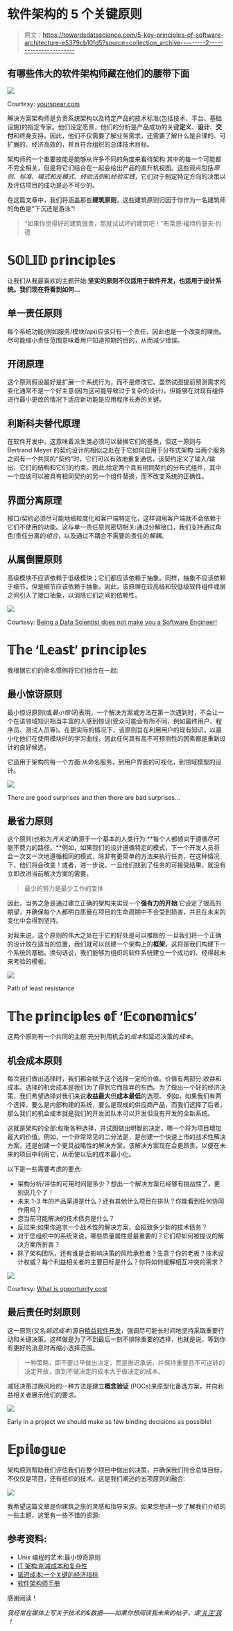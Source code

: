 # 软件架构的 5 个关键原则

> 原文：<https://towardsdatascience.com/5-key-principles-of-software-architecture-e5379cb10fd5?source=collection_archive---------2----------------------->

## 有哪些伟大的软件架构师藏在他们的腰带下面

![](img/0ad9520f6a75972fe45fd8d0ab4607e5.png)

Courtesy: [yourspear.com](https://www.yourspear.com/wp-content/uploads/2019/03/BUSINESS-DEV-1080x675.jpg)

解决方案架构师是负责系统架构以及特定产品的技术标准(包括技术、平台、基础设施)的指定专家。他们设定愿景，他们的分析是产品成功的关键**定义**、**设计**、**交付**和终身支持。因此，他们不仅需要了解业务需求，还需要了解什么是合理的、可扩展的、经济高效的，并且符合组织的总体技术目标。

架构师的一个重要技能是能够从许多不同的角度来看待架构:其中的每一个可能都不完全相关，但是将它们结合在一起会给出产品的直升机视图。这些观点包括*原则*、*标准*、*模式和反模式*、*经验法则*和*经验实践*，它们对于制定特定方向的决策以及评估项目的成功是必不可少的。

在这篇文章中，我们将涵盖那些**建筑原则**，这些建筑原则归因于你作为一名建筑师的角色是“下沉还是游泳”!

> “如果你觉得好的建筑很贵，那就试试坏的建筑吧！”布莱恩·福特约瑟夫·约德

# 𝕊𝕆𝕃𝕀𝔻 𝕡𝕣𝕚𝕟𝕔𝕚𝕡𝕝𝕖𝕤

让我们从我最喜欢的主题开始:**坚实的原则不仅适用于软件开发，也适用于设计系统。我们现在将看到如何…**

## 单一责任原则

每个系统功能(例如服务/模块/api)应该只有一个责任，因此也是一个改变的理由。尽可能缩小责任范围意味着用户知道预期的目的，从而减少错误。

## 开闭原理

这个原则假设最好是扩展一个系统行为，而不是修改它。虽然试图提前预测需求的变化通常不是一个好主意(因为这可能导致过于复杂的设计)，但能够在对现有组件进行最小更改的情况下适应新功能是应用程序长寿的关键。

## 利斯科夫替代原理

在软件开发中，这意味着派生类必须可以替换它们的基类，但这一原则与 Bertrand Meyer 的契约设计的相似之处在于它如何应用于分布式架构:当两个服务之间有一个共同的“契约”时，它们可以有效地重复通信，该契约定义了输入/输出、它们的结构和它们的约束。因此:给定两个具有相同契约的分布式组件，其中一个应该可以被具有相同契约的另一个组件替换，而不改变系统的正确性。

## 界面分离原理

接口/契约必须尽可能地细粒度化和客户端特定化，这样调用客户端就不会依赖于它们不使用的功能。这与单一责任原则密切相关:通过分解接口，我们支持通过角色/责任分离的*组合*，以及通过不耦合不需要的责任的*解耦*。

## 从属倒置原则

高级模块不应该依赖于低级模块；它们都应该依赖于抽象。同样，抽象不应该依赖于细节，但是细节应该依赖于抽象。因此，该原理在较高级和较低级软件组件或层之间引入了接口抽象，以消除它们之间的依赖性。

![](img/ef95f1bfa477adcab008eb2f66c25fcd.png)

Courtesy: [Being a Data Scientist does not make you a Software Engineer!](/being-a-data-scientist-does-not-make-you-a-software-engineer-c64081526372)

# 𝕋𝕙𝕖 ‘𝕃𝕖𝕒𝕤𝕥’ 𝕡𝕣𝕚𝕟𝕔𝕚𝕡𝕝𝕖𝕤

我根据它们的命名惯例将它们组合在一起:

## 最小惊讶原则

最小惊讶原则(或*最小惊讶*)表明，一个解决方案或方法在第一次遇到时，不会让一个在该领域知识相当丰富的人感到惊讶(受众可能会有所不同，例如最终用户、程序员、测试人员等)。在更实际的情况下，该原则旨在利用用户的现有知识，以最小化他们在使用模块时的学习曲线，因此任何具有高不可预测性的因素都是重新设计的良好候选。

它适用于架构的每一个方面:从命名服务，到用户界面的可视化，到领域模型的设计。

![](img/b229f07dbc3af9ee23796fa9793732ef.png)

There are good surprises and then there are bad surprises…

## 最省力原则

这个原则(也称为*齐夫定律*)源于一个基本的人类行为:**每个人都倾向于遵循尽可能不费力的路径。**例如，如果我们的设计遵循特定的模式，下一个开发人员将会一次又一次地遵循相同的模式，除非有更简单的方法来执行任务，在这种情况下，他们将会改变！或者，进一步说，一旦他们找到了任务的可接受结果，就没有立即改进当前解决方案的需要。

> 最少的努力是最少工作的变体

因此，当务之急是通过建立正确的架构来实现一个**强有力的开始**:它设定了很高的期望，并确保每个人都明白质量在项目的生命周期中不会受到损害，并且在未来的变化中会得到坚持。

对我来说，这个原则的伟大之处在于它的好处是可以推断的:一旦我们将一个正确的设计放在适当的位置，我们就可以创建一个架构上的**框架**，这将是我们构建下一个系统的基础。换句话说，我们能够为组织的软件系统建立一个成功的、经得起未来考验的模板。

![](img/c9a43f5d52888039413b6ea1b294ec57.png)

Path of least resistance

# 𝕋𝕙𝕖 𝕡𝕣𝕚𝕟𝕔𝕚𝕡𝕝𝕖𝕤 𝕠𝕗 ‘𝔼𝕔𝕠𝕟𝕠𝕞𝕚𝕔𝕤’

这两个原则有一个共同的主题:充分利用机会的*成本*和延迟决策的*成本*。

## 机会成本原则

每次我们做出选择时，我们都会赋予这个选择一定的价值。价值有两部分:收益和成本。选择的机会成本是我们为了得到它而放弃的东西。为了做出一个好的经济决策，我们希望选择对我们来说**收益最大**但**成本最低**的选项。
例如，如果我们有两个选择，要么是内部构建的系统，要么是现成的供应商产品，而我们选择了后者，那么我们的机会成本就是我们的开发团队本可以开发但没有开发的全新系统。

这就是架构的全部:权衡各种选择，并试图做出明智的决定，哪一个将为项目增加最大的价值。例如，一个非常常见的二分法是，是创建一个快速上市的战术性解决方案，还是创建一个更具战略性的解决方案，该解决方案现在会更昂贵，以便在未来的项目中利用它，从而使以后的成本最小化。

以下是一些需要考虑的要点:

*   架构分析/评估的可用时间是多少？想出一个解决方案已经够有挑战性了，更别说几个了！
*   未来 1-3 年的产品渠道是什么？还有其他什么项目在排队？你能看到任何协同作用吗？
*   您当前可能解决的技术债务是什么？
*   反过来:如果你追求一个战术性的解决方案，会招致多少新的技术债务？
*   对于您组织中的系统来说，哪些质量属性是最重要的？它们将如何被提议的解决方案所折衷？
*   除了架构团队，还有谁是会影响决策的风险承担者？生意？你的老板？技术设计权威？每个利益相关者的主要目标是什么？你将如何缓解相互冲突的需求？

![](img/87739a774f34ed5a6ed2410952a9fc8d.png)

Courtesy: [What is opportunity cost](https://www.toppr.com/guides/fundamentals-of-economics-and-management/theory-of-cost-cma/what-is-opportunity-cost/)

## 最后责任时刻原则

这一原则(又名*延迟成本*)源自[精益软件开发](https://en.wikipedia.org/wiki/Lean_software_development#Decide_as_late_as_possible)，强调尽可能长时间地坚持采取重要行动和关键决策。这样做是为了不到最后一刻不排除重要的选择，也就是说，等到你有更好的消息时再缩小选择范围。

> 一种策略，即不要过早做出决定，而是推迟承诺，并保持重要且不可逆转的决定开放，直到不做决定的成本大于做决定的成本。

减轻决策过晚风险的一种方法是建立**概念验证** (POCs)来原型化备选方案，并向利益相关者展示他们的要求。

![](img/a4a96a78937dc12388c6c0195e9535d2.png)

Early in a project we should make as few binding decisions as possible!

# 𝔼𝕡𝕚𝕝𝕠𝕘𝕦𝕖

架构原则帮助我们评估我们在整个项目中做出的决策，并确保我们符合总体目标，不仅仅是项目，还有组织的技术。这是我们阐述的五项原则的融合:

![](img/e5d804a4f309ad1caaea4e225061c2c2.png)

我希望这篇文章是你建筑之旅的灵感和指导来源。如果您想进一步了解我们介绍的一些主题，这里有一些不错的资源:

## 参考资料:

*   Unix 编程的艺术:最小惊奇原则
*   [IT 架构:削减成本和复杂性](https://www.mckinsey.com/business-functions/digital-mckinsey/our-insights/it-architecture-cutting-costs-and-complexity)
*   [延迟成本:一个关键的经济指标](http://www.ontheagilepath.net/2017/03/cost-of-delay-a-key-metric.html)
*   [软件架构师手册](https://www.amazon.co.uk/Software-Architects-Handbook-implementing-architecture/dp/1788624068)

感谢阅读！

*我经常在媒体上写关于技术的&数据——如果你想阅读我未来的帖子，请*[*‘关注’我*](https://medium.com/@semika) *！*